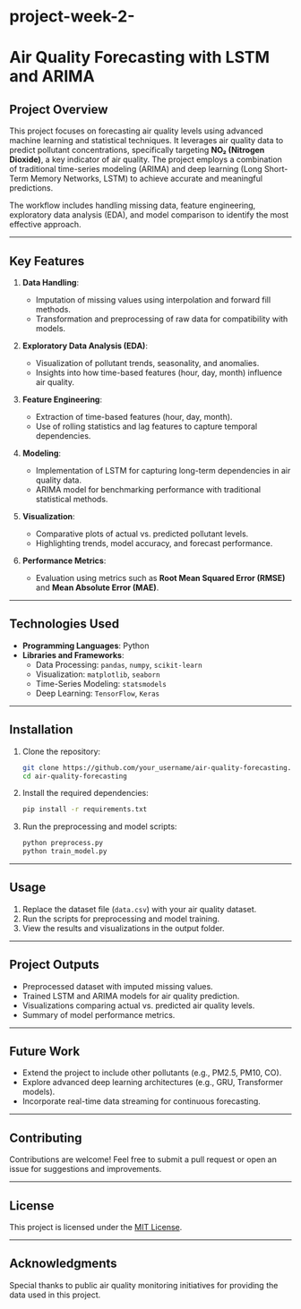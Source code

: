 # project-week-2-
# **Air Quality Forecasting with LSTM and ARIMA**

## **Project Overview**
This project focuses on forecasting air quality levels using advanced machine learning and statistical techniques. It leverages air quality data to predict pollutant concentrations, specifically targeting **NO₂ (Nitrogen Dioxide)**, a key indicator of air quality. The project employs a combination of traditional time-series modeling (ARIMA) and deep learning (Long Short-Term Memory Networks, LSTM) to achieve accurate and meaningful predictions. 

The workflow includes handling missing data, feature engineering, exploratory data analysis (EDA), and model comparison to identify the most effective approach.

---

## **Key Features**
1. **Data Handling**:
   - Imputation of missing values using interpolation and forward fill methods.
   - Transformation and preprocessing of raw data for compatibility with models.

2. **Exploratory Data Analysis (EDA)**:
   - Visualization of pollutant trends, seasonality, and anomalies.
   - Insights into how time-based features (hour, day, month) influence air quality.

3. **Feature Engineering**:
   - Extraction of time-based features (hour, day, month).
   - Use of rolling statistics and lag features to capture temporal dependencies.

4. **Modeling**:
   - Implementation of LSTM for capturing long-term dependencies in air quality data.
   - ARIMA model for benchmarking performance with traditional statistical methods.

5. **Visualization**:
   - Comparative plots of actual vs. predicted pollutant levels.
   - Highlighting trends, model accuracy, and forecast performance.

6. **Performance Metrics**:
   - Evaluation using metrics such as **Root Mean Squared Error (RMSE)** and **Mean Absolute Error (MAE)**.

---

## **Technologies Used**
- **Programming Languages**: Python
- **Libraries and Frameworks**:
  - Data Processing: `pandas`, `numpy`, `scikit-learn`
  - Visualization: `matplotlib`, `seaborn`
  - Time-Series Modeling: `statsmodels`
  - Deep Learning: `TensorFlow`, `Keras`

---

## **Installation**
1. Clone the repository:
   ```bash
   git clone https://github.com/your_username/air-quality-forecasting.git
   cd air-quality-forecasting
   ```

2. Install the required dependencies:
   ```bash
   pip install -r requirements.txt
   ```

3. Run the preprocessing and model scripts:
   ```bash
   python preprocess.py
   python train_model.py
   ```

---

## **Usage**
1. Replace the dataset file (`data.csv`) with your air quality dataset.
2. Run the scripts for preprocessing and model training.
3. View the results and visualizations in the output folder.

---

## **Project Outputs**
- Preprocessed dataset with imputed missing values.
- Trained LSTM and ARIMA models for air quality prediction.
- Visualizations comparing actual vs. predicted air quality levels.
- Summary of model performance metrics.

---

## **Future Work**
- Extend the project to include other pollutants (e.g., PM2.5, PM10, CO).
- Explore advanced deep learning architectures (e.g., GRU, Transformer models).
- Incorporate real-time data streaming for continuous forecasting.

---

## **Contributing**
Contributions are welcome! Feel free to submit a pull request or open an issue for suggestions and improvements.

---

## **License**
This project is licensed under the [MIT License](LICENSE).

---

## **Acknowledgments**
Special thanks to public air quality monitoring initiatives for providing the data used in this project.
